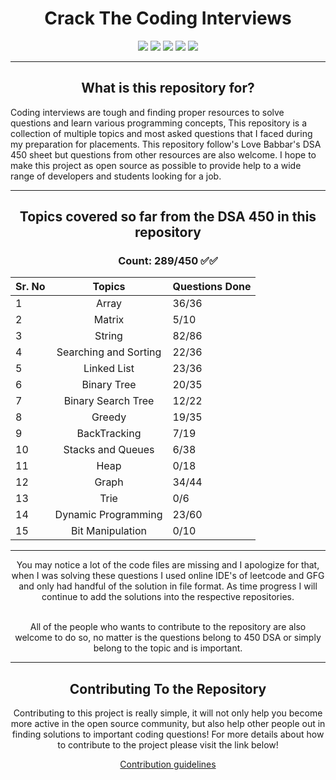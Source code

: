 <center><h1> Crack The Coding Interviews </h1> </center>

<p align="center">
<img style="float: center;" src="https://img.icons8.com/bubbles/100/000000/facebook-circled.png"/>
<img style="float: center;" src="https://img.icons8.com/bubbles/100/000000/amazon.png"/>
<img style="float: center;" src="https://img.icons8.com/bubbles/100/000000/mac-os.png"/>
<img style="float: center;" src="https://img.icons8.com/bubbles/100/000000/netflix.png"/>
<img style="float: center;" src="https://img.icons8.com/bubbles/100/000000/google-logo.png"/>

</p>

---

<center><h2> What is this repository for? </h2> </center>

<p> Coding interviews are tough and finding proper resources to solve questions and learn various programming concepts, This repository is a collection of multiple topics and most asked questions that I faced during my preparation for placements. This  repository follow's Love Babbar's DSA 450 sheet but questions from other resources are also welcome. I hope to make this project as open source as possible to provide help to a wide range of developers and students looking for a job.</p>

---

<center>
<h2> Topics covered so far from the DSA 450 in this repository</h2>

<h3> Count: 289/450 ✅✅</h3>
</center>

<p align="center">

| Sr. No | Topics | Questions Done |
| ----------- | :-----------: | ------- |
| 1 | Array | 36/36 |
| 2 | Matrix | 5/10 |
| 3 | String | 82/86 |
| 4 | Searching and Sorting | 22/36|
| 5 | Linked List | 23/36 |
| 6 | Binary Tree | 20/35 |
| 7 | Binary Search Tree | 12/22|
| 8 | Greedy | 19/35 | 
| 9 | BackTracking | 7/19 |
| 10 | Stacks and Queues | 6/38|
| 11 | Heap | 0/18 |
| 12 | Graph | 34/44 |
| 13 | Trie | 0/6 |
| 14 | Dynamic Programming | 23/60 |
| 15 | Bit Manipulation | 0/10 |


---
</p>
<center>
You may notice  a lot of the code files are missing and I apologize for that, when I was solving these questions I used online IDE's of leetcode and GFG and only had handful of the solution in file format. As time progress I will continue to add the solutions into the respective repositories.

<br>
<br>

All of the people who wants to contribute to the repository are also welcome to do so, no matter is the questions belong to 450 DSA or simply belong to the topic and is important. 


---

<h2> Contributing To the Repository </h2>

Contributing to this project is really simple, it will not only help you become more active in the open source community, but also help other people out in finding solutions to important coding questions! For more details about how to contribute to the project please visit the link below!

<!-- Guidelines link will come here -->

  [Contribution guidelines](https://github.com/version0chiro/dsa-450/blob/master/CONTRIBUTING.md)


